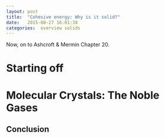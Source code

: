 ```yaml
---
layout: post
title:  "Cohesive energy: Why is it solid?"
date:   2015-08-27 16:01:38
categories:  overview solids 
---
```



Now, on to Ashcroft & Mermin Chapter 20.


# Starting off


# Molecular Crystals: The Noble Gases


## Conclusion


